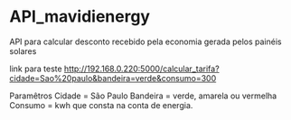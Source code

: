 # API_mavidienergy
API para calcular desconto recebido pela economia gerada pelos painéis solares

link para teste http://192.168.0.220:5000/calcular_tarifa?cidade=Sao%20paulo&bandeira=verde&consumo=300

Paramêtros Cidade = São Paulo Bandeira = verde, amarela ou vermelha Consumo = kwh que consta na conta de energia.
